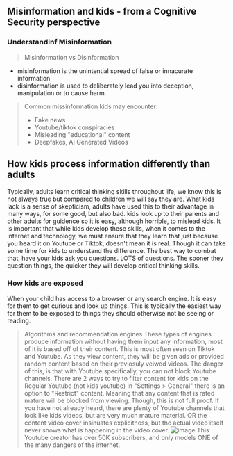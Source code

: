 ## Misinformation and kids - from a Cognitive Security perspective

### Understandinf Misinformation
> Misinformation vs Disinformation
  - misinformation is the unintential spread of false or innacurate information
  - disinformation is used to deliberately lead you into deception, manipulation or to cause harm.
> Common missinformation kids may encounter:
>  - Fake news
>  - Youtube/tiktok conspiracies
>  - Misleading "educational" content
>  - Deepfakes, AI Generated Videos
## How kids process information differently than adults
Typically, adults learn critical thinking skills throughout life, we know this is not always true
but compared to children we will say they are.
What kids lack is a sense of skepticism, adults have used this to their advantage in many ways, for some good, but also bad.
kids look up to their parents and other adults for guidence so it is easy, although horrible, to mislead kids.
It is important that while kids develop these skills, when it comes to the internet and technology, we must ensure
that they learn that just because you heard it on Youtube or Tiktok, doesn't mean it is real.
Though it can take some time for kids to understand the difference.
The best way to combat that, have your kids ask you questions. LOTS of questions.
The sooner they question things, the quicker they will develop critical thinking skills.

### How kids are exposed
When your child has access to a browser or any search engine. It is easy for them to get curious and look up things.
This is typically the easiest way for them to be exposed to things they should otherwise not be seeing or reading.
> Algorithms and recommendation engines
These types of engines produce information without having them input any information, most of it is based off of their content.
This is most often seen on Tiktok and Youtube. As they view content, they will be given ads or provided random content based on their
previosuly veiwed videos.
The danger of this, is that with Youtube specifically, you can not block Youtube channels.
> There are 2 ways to try to filter content for kids on the Regular Youtube (not kids youtube)
In "Settings > General" there is an option to "Restrict" content. Meaning that any content that is rated mature will be blocked from viewing.
Though, this is not full proof. If you have not already heard, there are plenty of Youtube channels that look like kids videos, but are very much mature material.
OR the content video cover insinuates explicitness, but the actual video itself never shows what is happening in the video cover.
> ![image](https://github.com/user-attachments/assets/6ef65dfd-d3fa-4089-8ec5-ae42489e7b8b)
This Youtube creator has over 50K subscribers, and only models ONE of the many dangers of the internet.
